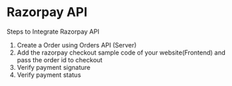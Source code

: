 
# Razorpay API

Steps to Integrate Razorpay API

1. Create a Order using Orders API (Server)
2. Add the razorpay checkout sample code of your website(Frontend) and pass the order id to checkout
3. Verify payment signature
4. Verify payment status